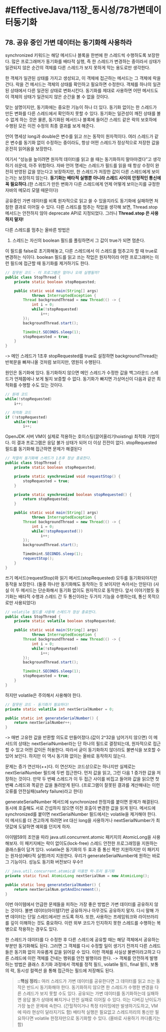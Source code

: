 # #EffectiveJava/11장_동시성/78가변데이터동기화


## 78. 공유 중인 가변 데이터는 동기화해 사용하라

synchronized 키워드는 해당 메서드나 블록을 한번에 한 스레드씩 수행하도록 보장한다. 많은 프로그래머가 동기화를 배타적 실행, 즉 한 스레드가 변경하는 중이라서 상태가 일관되지 않은 순간의 객체를 다른 스레드가 보지 못하게 막는 용도로만 생각한다.

한 객체가 일관된 상태를 가지고 생성되고, 이 객체에 접근하는 메서드는 그 객체에 락을 건다. 락을 건 메서드는 객체의 상태를 확인하고 필요하면 수정한다. 객체를 하나의 일관된 상태에서 다른 일관된 상태로 변화시킨다. 동기화를 제대로 사용하면 어떤 메서드도 이 객체의 상태가 일관되지 않은 순간을 볼 수 없을 것이다.

맞는 설명이지만, 동기화에는 중요한 기능이 하나 더 있다. 동기화 없이는 한 스레드가 만든 변화를 다른 스레드에서 확인하지 못할 수 있다. 동기화는 일관성이 깨진 상태를 볼 수 없게 하는 것은 물론, 동기화된 메서드나 블록에 들어간 스레드 같은 락의 보호하에 수행된 모든 이전 수정의 최종 결과를 보게 해준다. 

언어 명세상 long과 double은 변수를 읽고 쓰는 동작이 원자적이다. 여러 스레드가 같은 변수를 동기화 없이 수정하는 중이라도, 항상 어떤 스레드가 정상적으로 저장한 값을 온전히 읽어옴을 보장한다.

여기서 “성능을 높이려면 원자적 데이터를 읽고 쓸 때는 동기화하지 말아야겠다”고 생각하기 쉬운데, 아주 위험하다. 자바 언어 명세는 스레드가 필드를 읽을 때 항상 수정이 완전히 반영된 값을 얻는다고 보장하지만, 한 스레드가 저장한 값이 다른 스레드에게 보이는가는 보장하지 않는다. **동기화는 배타적 실행뿐 아니라 스레드 사이의 안정적인 통신에 꼭 필요하다.**(한 스레드가 만든 변화가 다른 스레드에게 언제 어떻게 보이는지를 규정한 자바의 메모리 모델 때문이다)

공유중인 가변 데이터를 비록 원자적으로 읽고 쓸 수 있을지라도 동기화에 실패하면 처참한 결과로 이어질 수 있다. 다른 스레드를 멈추는 작업을 생각해 보면, Thread.stop 메서드는 안전하지 않아 deprecate API로 지정되었다. 그러니 **Thread.stop 은 사용하지 말자!**


 다른 스레드를 멈추는 올바른 방법은

1. 스레드는 자신의 boolean 필드를 폴링하면서 그 값이 true가 되면 멈춘다. 

이 필드를 false로 초기화해놓고, 다른 스레드에서 이 스레드를 멈추고자 할 때 true로 변경하는 식이다. boolean 필드를 읽고 쓰는 작업은 원자적이라 어떤 프로그래머는 이런 필드에 접근할 때 동기화를 제거하기도 한다.

```java
// 잘못된 코드 - 이 프로그램은 얼마나 오래 실행될까?
public class StopThread {
	private static boolean stopRequested;

	public static void main(String[] args) 
			throws InterruptedException {
		Thread backgroundThread = new Thread(() -> {
			int i = 0;
			while(!stopRequested)
				i++;
		});
		backgroundThread.start();

		TimeUnit.SECONDS.sleep(1);
		stopRequested = true;
	}
}
```
-> 메인 스레드가 1초후 stopRequested를 true로 설정하면 backgroundThread는 반복문을 빠져나올 것처럼 보이지만, 영원히 수행된다.

원인은 동기화에 있다. 동기화하지 않으면 메인 스레드가 수정한 값을 백그라운드 스레드가 언제쯤에나 보게 될지 보증할 수 없다. 동기화가 빠지면 가상머신이 다음과 같은 최적화를 수행할 수도 있는 것이다.

```java
// 원래 코드
while(!stopRequested)
	i++;

// 최적화 코드
if (!stopRequested)
	while(true)
		i++;
```

OpenJDK 서버 VM이 실제로 적용하는 호이스팅(끌어올리기hoisting) 최적화 기법이다. 이 결과 프로그램은 응답 불가 상태가 되어 더 이상 진전이 없다. stopRequested 필드를 동기화해 접근하면 문제가 해결된다

```java
// 적절히 동기화해 스레드가 1초후 정상 종료한다.
public class StopThread {
	private static boolean stopRequested;

	private static synchronized void requestStop() {
		stopRequested = true;
	}

	private static synchronized boolean stopRequested() {
		return stopRequested;
	}

	public static void main(String[] args)
			throws InterruptedException {
		Thread backgroundThread = new Thread(() -> {
			int i = 0;
			while(!stopRequested())
				i++;
		});
		backgroundThread.start();

		TimeUnint.SECONDS.sleep(1);
		requestStop();
	}
}
```

쓰기 메서드(requestStop)와 읽기 메서드(stopRequested) 모두를 동기화되야지만 동작을 보장한다. (둘중 하나만 동기화해도 동작하는 듯 보이지만 속아서는 안된다)
(사실 이 두 메서드는 단순화해서 동기화 없이도 원자적으로 동작한다. 앞서 이야기했듯 동기화는 배타적 수행과 스레드 간 두 통신이라는 두가지 기능을 수행하는데, 통신 목적으로만 사용되었다)


```java
// volatile 필드를 사용해 스레드가 정상 종료한다.
public class StopThread {
	private static volatile boolean stopRequested;

	public static void main(String[] args)
			throws InterruptedException {
		Thread backgroundThread = new Thread(() -> {
			int i = 0;
			while(!stopRequested)
				i++;
		});
		backgroundThread.start();

		TimeUnit.SECONDS.sleep(1);
		stopRequested = true;
	}
}
```

하지만 volatile은 주의해서 사용해야 한다.

```java
// 잘못된 코드 - 동기화가 필요하다!
private static volatile int nextSerialNumber = 0;

public static int generateSerialNumber() {
	return nextSerialNumber++;
}
```
-> 매번 고유한 값을 반환할 의도로 만들어졌다.(값이 2^32을 넘어가지 않으면) 이 메서드의 상태는 nextSerialNumber라는 단 하나의 필드로 결정되는데, 원자적으로 접근할 수 있고 어떤 값이든 허용한다. 따라서 굳이 동기화하지 않더라도 불변식을 보호할 수 있어 보인다. 하지만 이 역시 동기화 없이는 올바로 동작하지 않는다.

문제는 증가 연산자(++)다. 이 연산자는 코드상으로는 하나지만 실제로는 nextSerialNumber 필드에 두번 접근한다. 먼저 값을 읽고, 그런 다음 1 증가한 값을 저장하는 것이다. 만약 두 번째 스레드가 이 두 접근 사이를 비집고 들어와 값을 읽으면 첫 번째 스레드와 똑같은 값을 돌려받게 된다. (프로그램이 잘못된 결과를 계산해내는 이런 오류를 안전실패(safety failure)라고 한다)

generateSerialNumber 메서드에 synchronized 한정자를 붙이면 문제가 해결된다. 동시에 호출해도 서로 간섭하지 않으면 이전 호출이 변경한 값을 읽게 된다. 메서드에 synchronized를 붙이면 nextSerialNumber 필드에서는 volatile을 제거해야 한다. 이 메서드를 더 견고하게 하려면 int 대신 long을 사용하거나 nextSerialNumber가 최댓값에 도달하면 예외를 던지게 하자.


아이템59의 조언을 따라 java.util.concurrent.atomic 패키지의 AtomicLong을 사용해보자. 이 패키지에는 락이 없이도(lock-free) 스레드 안전한 프로그래밍을 지원하는 클래스들이 담겨 있다. volatile은 동기화의 두 효과 중 통신 쪽만 지원하지만 이 패키지는 원자성(배타적 실행)까지 지원한다. 우리가 generateSerialNumber에 원하는 바로 그 기능이다. 성능도 동기화 버전보다 우수!!

```java
// java.util.concurrent.atomic을 이용한 락-프리 동기화
private static final AtomicLong nextSerialNum = new AtomicLong();

public static long generateSerialNumber() {
	return nextSerialNum.getAndIncrement();
}
```


이번 아이템에서 언급한 문제들을 피하는 가장 좋은 방법은 가변 데이터를 공유하지 않는 것이다. 불변 데이터(아이템17)만 공유하거나 아무것도 공유하지 말자. 다시 말해 가변 데이터는 단일 스레드에서만 쓰도록 하자. 또한, 사용하는 프레임워크와 라이브러리를 깊이 이해하는 것도 중요하다. 이런 외부 코드가 인지하지 못한 스레드를 수행하는 복병으로 작용하는 경우도 있다.

한 스레드가 데이터를 다 수정한 후 다른 스레드에 공유할 때는 해당 객체에서 공유하는 부분만 동기화해도 된다. 그러면 그 객체를 다시 수정할 일이 생기기 전까지 다른 스레드들은 동기화 없이 자유롭게 값을 읽어갈 수 있다. 이런 객체를 사실상 불변이라고하고 다른 스레드에 이런 객체를 건네는 행위를 안전 발행이라 한다. 
-> 객체를 안전하게 발행하는 방법은 클래스 초기화 과정에서 객체를 정적 필드, volatile 필드, final 필드, 보통의 락, 동시성 컬렉션 을 통해 접근하는 필드에 저장해도 된다. 


> **::핵심 정리::** 
> 여러 스레드가 가변 데이터를 공유한다면 그 데이터를 읽고 쓰는 동작은 반드시 동기화해야 한다. 동기화하지 않으면 한 스레드가 수행한 변경을 다른 스레드가 보지 못할 수도 있다. 공유되는 가변 데이터를 동기화하는데 실패하면 응답 불가 상태에 빠지거나 안전 실패로 이어질 수 있다. 이는 디버깅 난이도가 가장 높은 문제에 속한다. (간헐적이거나 특정 타이밍에만 발생하기도하고, VM에 따라 현상이 달라지기도 함) 배타적 실행은 필요없고 스레드끼리의 통신만 필요하다면 volatile 한정자만으로 동기화할 수 있다. (올바로 사용하기 까다롭기는 함)







